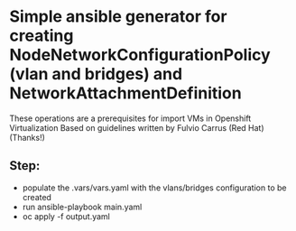 # Simple ansible generator for creating NodeNetworkConfigurationPolicy (vlan and bridges) and NetworkAttachmentDefinition

These operations are a prerequisites for import VMs in Openshift Virtualization
Based on guidelines written by Fulvio Carrus (Red Hat)(Thanks!) 

## Step:
- populate the .vars/vars.yaml with the vlans/bridges configuration to be created
- run ansible-playbook main.yaml
- oc apply -f output.yaml